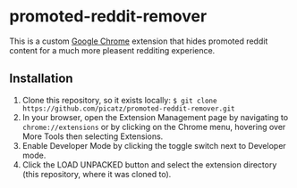 # promoted-reddit-remover

This is a custom [Google Chrome](https://www.google.com/chrome/) extension that hides promoted reddit content for a much more pleasent redditing experience.

## Installation

1. Clone this repository, so it exists locally: `$ git clone https://github.com/picatz/promoted-reddit-remover.git`
2. In your browser, open the Extension Management page by navigating to `chrome://extensions` or by clicking on the Chrome menu, hovering over More Tools then selecting Extensions.
3. Enable Developer Mode by clicking the toggle switch next to Developer mode.
4. Click the LOAD UNPACKED button and select the extension directory (this repository, where it was cloned to).